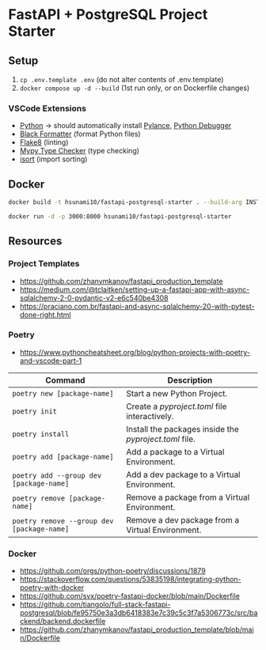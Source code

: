 # FastAPI + PostgreSQL Project Starter

## Setup

1. `cp .env.template .env` (do not alter contents of .env.template)
2. `docker compose up -d --build` (1st run only, or on Dockerfile changes)

### VSCode Extensions

- [Python](https://marketplace.visualstudio.com/items?itemName=ms-python.python) → should automatically install [Pylance](https://marketplace.visualstudio.com/items?itemName=ms-python.vscode-pylance), [Python Debugger](https://marketplace.visualstudio.com/items?itemName=ms-python.debugpy)
- [Black Formatter](https://marketplace.visualstudio.com/items?itemName=ms-python.black-formatter) (format Python files)
- [Flake8](https://marketplace.visualstudio.com/items?itemName=ms-python.flake8) (linting)
- [Mypy Type Checker](https://marketplace.visualstudio.com/items?itemName=ms-python.mypy-type-checker) (type checking)
- [isort](https://marketplace.visualstudio.com/items?itemName=ms-python.isort) (import sorting)

## Docker

```sh
docker build -t hsunami10/fastapi-postgresql-starter . --build-arg INSTALL_DEV_DEPS=development

docker run -d -p 3000:8000 hsunami10/fastapi-postgresql-starter
```

## Resources

### Project Templates
- https://github.com/zhanymkanov/fastapi_production_template
- https://medium.com/@tclaitken/setting-up-a-fastapi-app-with-async-sqlalchemy-2-0-pydantic-v2-e6c540be4308
- https://praciano.com.br/fastapi-and-async-sqlalchemy-20-with-pytest-done-right.html

### Poetry

- https://www.pythoncheatsheet.org/blog/python-projects-with-poetry-and-vscode-part-1

| Command                                    | Description                                            |
| ------------------------------------------ | ------------------------------------------------------ |
| `poetry new [package-name]`                | Start a new Python Project.                            |
| `poetry init`                              | Create a *pyproject.toml* file interactively.          |
| `poetry install`                           | Install the packages inside the *pyproject.toml* file. |
| `poetry add [package-name]`                | Add a package to a Virtual Environment.                |
| `poetry add --group dev [package-name]`    | Add a dev package to a Virtual Environment.            |
| `poetry remove [package-name]`             | Remove a package from a Virtual Environment.           |
| `poetry remove --group dev [package-name]` | Remove a dev package from a Virtual Environment.       |

### Docker
- https://github.com/orgs/python-poetry/discussions/1879
- https://stackoverflow.com/questions/53835198/integrating-python-poetry-with-docker
- https://github.com/svx/poetry-fastapi-docker/blob/main/Dockerfile
- https://github.com/tiangolo/full-stack-fastapi-postgresql/blob/fe95750e3a3db6418383e7c39c5c3f7a5306773c/src/backend/backend.dockerfile
- https://github.com/zhanymkanov/fastapi_production_template/blob/main/Dockerfile